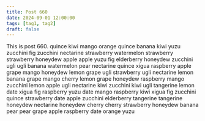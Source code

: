 ```yaml
---
title: Post 660
date: 2024-09-01 12:00:00
tags: [tag1, tag2]
draft: false
---
```

This is post 660.
quince
kiwi
mango
orange
quince
banana
kiwi
yuzu
zucchini
fig
zucchini
nectarine
strawberry
watermelon
strawberry
strawberry
honeydew
apple
apple
yuzu
fig
elderberry
honeydew
zucchini
ugli
ugli
banana
watermelon
pear
nectarine
quince
xigua
raspberry
apple
grape
mango
honeydew
lemon
grape
ugli
strawberry
ugli
nectarine
lemon
banana
grape
mango
cherry
lemon
grape
honeydew
raspberry
mango
zucchini
lemon
apple
ugli
nectarine
kiwi
zucchini
kiwi
ugli
tangerine
lemon
date
xigua
fig
raspberry
yuzu
date
mango
raspberry
kiwi
xigua
fig
zucchini
quince
strawberry
date
apple
zucchini
elderberry
tangerine
tangerine
honeydew
nectarine
honeydew
cherry
cherry
strawberry
honeydew
banana
pear
pear
grape
apple
raspberry
date
orange
yuzu
